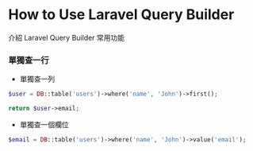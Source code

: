 # How to Use Laravel Query Builder
介紹 Laravel Query Builder 常用功能

### 單獨查一行

- 單獨查一列
```php
$user = DB::table('users')->where('name', 'John')->first();

return $user->email;
```

- 單獨查一個欄位
```php
$email = DB::table('users')->where('name', 'John')->value('email');
```
